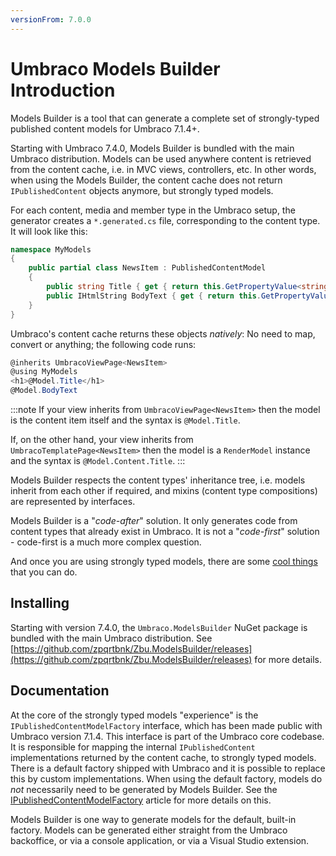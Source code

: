 ```yaml
---
versionFrom: 7.0.0
---
```


# Umbraco Models Builder Introduction

Models Builder is a tool that can generate a complete set of strongly-typed published content models for Umbraco 7.1.4+. 

Starting with Umbraco 7.4.0, Models Builder is bundled with the main Umbraco distribution. Models can be used anywhere content is retrieved from the content cache, i.e. in MVC views, controllers, etc. In other words, when using the Models Builder, the content cache does not return `IPublishedContent` objects anymore, but strongly typed models.

For each content, media and member type in the Umbraco setup, the generator creates a `*.generated.cs` file, corresponding to the content type. It will look like this:

```csharp
namespace MyModels
{
    public partial class NewsItem : PublishedContentModel
    {
        public string Title { get { return this.GetPropertyValue<string>("title"); } }
        public IHtmlString BodyText { get { return this.GetPropertyValue<IHtmlString>("bodyText"); } }
    }
}
```

Umbraco's content cache returns these objects _natively_: No need to map, convert or anything; the following code runs:

```csharp
@inherits UmbracoViewPage<NewsItem>
@using MyModels
<h1>@Model.Title</h1>
@Model.BodyText
```

:::note
If your view inherits from `UmbracoViewPage<NewsItem>` then the model is the content item itself and the syntax is `@Model.Title`. 

If, on the other hand, your view inherits from `UmbracoTemplatePage<NewsItem>` then the model is a `RenderModel` instance and the syntax is `@Model.Content.Title`.
:::

Models Builder respects the content types' inheritance tree, i.e. models inherit from each other if required, and mixins (content type compositions) are represented by interfaces.

Models Builder is a "*code-after*" solution. It only generates code from content types that already exist in Umbraco. It is not a "*code-first*" solution - code-first is a much more complex question.

And once you are using strongly typed models, there are some [cool things](CoolThingsWithModels-v7.md) that you can do.

## Installing

Starting with version 7.4.0, the `Umbraco.ModelsBuilder` NuGet package is bundled with the main Umbraco distribution.
See [https://github.com/zpqrtbnk/Zbu.ModelsBuilder/releases](https://github.com/zpqrtbnk/Zbu.ModelsBuilder/releases) for more details.

## Documentation

At the core of the strongly typed models "experience" is the `IPublishedContentModelFactory` interface, which has been made public with Umbraco version 7.1.4. This interface is part of the Umbraco core codebase. It is responsible for mapping the internal `IPublishedContent` implementations returned by the content cache, to strongly typed models. There is a default factory shipped with Umbraco and it is possible to replace this by custom implementations. When using the default factory, models do *not* necessarily need to be generated by Models Builder. See the [IPublishedContentModelFactory](IPublishedContentModelFactory-v7.md) article for more details on this.

Models Builder is one way to generate models for the default, built-in factory. Models can be generated either straight from the Umbraco backoffice, or via a console application, or via a Visual Studio extension.
